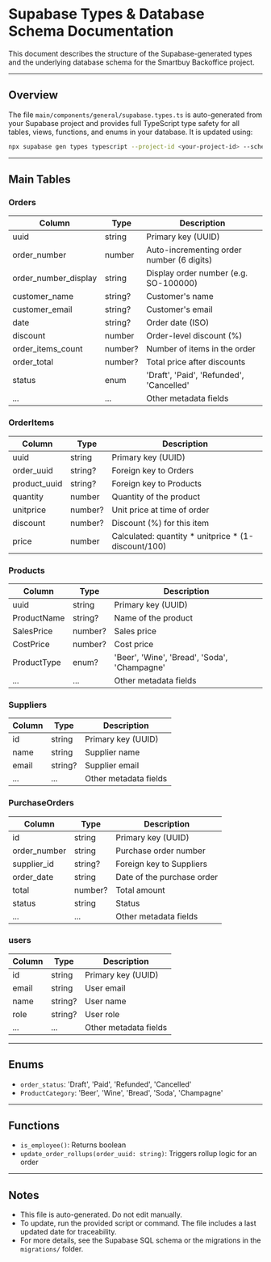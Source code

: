 # Supabase Types & Database Schema Documentation

This document describes the structure of the Supabase-generated types and the underlying database schema for the Smartbuy Backoffice project.

---

## Overview
The file `main/components/general/supabase.types.ts` is auto-generated from your Supabase project and provides full TypeScript type safety for all tables, views, functions, and enums in your database. It is updated using:

```bash
npx supabase gen types typescript --project-id <your-project-id> --schema public > main/components/general/supabase.types.ts
```

---

## Main Tables

### Orders
| Column                | Type      | Description                                      |
|---------------------- |---------- |-------------------------------------------------|
| uuid                  | string    | Primary key (UUID)                               |
| order_number          | number    | Auto-incrementing order number (6 digits)        |
| order_number_display  | string    | Display order number (e.g. SO-100000)            |
| customer_name         | string?   | Customer's name                                  |
| customer_email        | string?   | Customer's email                                 |
| date                  | string?   | Order date (ISO)                                 |
| discount              | number    | Order-level discount (%)                         |
| order_items_count     | number?   | Number of items in the order                     |
| order_total           | number?   | Total price after discounts                      |
| status                | enum      | 'Draft', 'Paid', 'Refunded', 'Cancelled'         |
| ...                   | ...       | Other metadata fields                            |

### OrderItems
| Column        | Type      | Description                                 |
|-------------- |---------- |-------------------------------------------- |
| uuid          | string    | Primary key (UUID)                          |
| order_uuid    | string?   | Foreign key to Orders                       |
| product_uuid  | string?   | Foreign key to Products                     |
| quantity      | number    | Quantity of the product                     |
| unitprice     | number?   | Unit price at time of order                 |
| discount      | number?   | Discount (%) for this item                  |
| price         | number    | Calculated: quantity * unitprice * (1-discount/100) |

### Products
| Column        | Type      | Description                                 |
|-------------- |---------- |-------------------------------------------- |
| uuid          | string    | Primary key (UUID)                          |
| ProductName   | string?   | Name of the product                         |
| SalesPrice    | number?   | Sales price                                 |
| CostPrice     | number?   | Cost price                                  |
| ProductType   | enum?     | 'Beer', 'Wine', 'Bread', 'Soda', 'Champagne'|
| ...           | ...       | Other metadata fields                       |

### Suppliers
| Column        | Type      | Description                                 |
|-------------- |---------- |-------------------------------------------- |
| id            | string    | Primary key (UUID)                          |
| name          | string    | Supplier name                               |
| email         | string?   | Supplier email                              |
| ...           | ...       | Other metadata fields                       |

### PurchaseOrders
| Column        | Type      | Description                                 |
|-------------- |---------- |-------------------------------------------- |
| id            | string    | Primary key (UUID)                          |
| order_number  | string    | Purchase order number                       |
| supplier_id   | string?   | Foreign key to Suppliers                    |
| order_date    | string    | Date of the purchase order                  |
| total         | number?   | Total amount                                |
| status        | string    | Status                                      |
| ...           | ...       | Other metadata fields                       |

### users
| Column        | Type      | Description                                 |
|-------------- |---------- |-------------------------------------------- |
| id            | string    | Primary key (UUID)                          |
| email         | string    | User email                                  |
| name          | string?   | User name                                   |
| role          | string?   | User role                                   |
| ...           | ...       | Other metadata fields                       |

---

## Enums
- `order_status`: 'Draft', 'Paid', 'Refunded', 'Cancelled'
- `ProductCategory`: 'Beer', 'Wine', 'Bread', 'Soda', 'Champagne'

---

## Functions
- `is_employee()`: Returns boolean
- `update_order_rollups(order_uuid: string)`: Triggers rollup logic for an order

---

## Notes
- This file is auto-generated. Do not edit manually.
- To update, run the provided script or command. The file includes a last updated date for traceability.
- For more details, see the Supabase SQL schema or the migrations in the `migrations/` folder.
